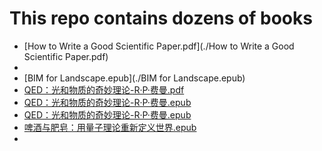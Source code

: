 # This repo contains dozens of books

* [How to Write a Good Scientific Paper.pdf](./How to Write a Good Scientific Paper.pdf)
* []()
* [BIM for Landscape.epub](./BIM for Landscape.epub)
* [QED：光和物质的奇妙理论-R·P·费曼.pdf](./QED：光和物质的奇妙理论-R·P·费曼.pdf)
* [QED：光和物质的奇妙理论-R·P·费曼.epub](./QED：光和物质的奇妙理论-R·P·费曼.epub)
* [QED：光和物质的奇妙理论-R·P·费曼.epub](./QED：光和物质的奇妙理论-R·P·费曼.epub)
* [啤酒与肥皂：用量子理论重新定义世界.epub](./啤酒与肥皂：用量子理论重新定义世界.epub)
* [](./)
